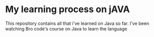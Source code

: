 # My learning process on jAVA
This repository contains all that i've learned on Java so far. I've been watching Bro code's course on Java to learn the language
